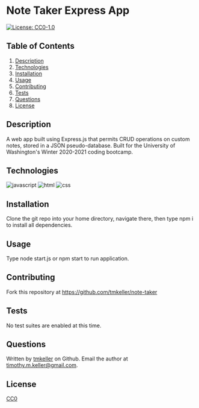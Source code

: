 # Note Taker Express App

[![License: CC0-1.0](https://img.shields.io/badge/License-CC0%201.0-lightgrey.svg)](http://creativecommons.org/publicdomain/zero/1.0/)

## Table of Contents
1. [Description](#description)
2. [Technologies](#technologies)
3. [Installation](#installation)
3. [Usage](#usage)
4. [Contributing](#contributing)
5. [Tests](#tests)
6. [Questions](#questions)
7. [License](#license)

## Description
A web app built using Express.js that permits CRUD operations on custom notes, stored in a JSON pseudo-database. Built for the University of Washington's Winter 2020-2021 coding bootcamp.

## Technologies

![javascript](https://img.shields.io/badge/javascript-64.9%25-yellow)
![html](https://img.shields.io/badge/html-24.5%25-blue)
![css](https://img.shields.io/badge/css-10.6%25-red)

## Installation
Clone the git repo into your home directory, navigate there, then type npm i to install all dependencies.

## Usage
Type node start.js or npm start to run application.

## Contributing
Fork this repository at https://github.com/tmkeller/note-taker

## Tests
No test suites are enabled at this time.

## Questions
Written by [tmkeller](https://github.com/tmkeller) on Github.
Email the author at timothy.m.keller@gmail.com.

## License
[CC0](http://creativecommons.org/publicdomain/zero/1.0/)